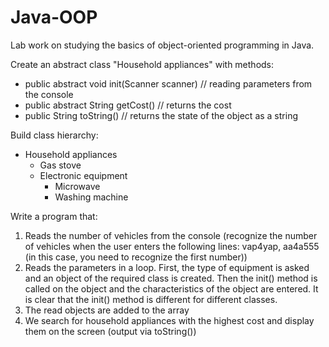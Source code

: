 # Java-OOP
Lab work on studying the basics of object-oriented programming in Java.

Create an abstract class "Household appliances" with methods:
* public abstract void init(Scanner scanner) 	// reading parameters from the console
* public abstract String getCost()	// returns the cost
* public String toString() 		// returns the state of the object as a string

Build class hierarchy: 
- Household appliances
    - Gas stove
    - Electronic equipment
        - Microwave
        - Washing machine

Write a program that:
1. Reads the number of vehicles from the console (recognize the number of vehicles when the user enters the following lines: vap4yap, aa4a555 (in this case, you need to recognize the first number))
2. Reads the parameters in a loop. First, the type of equipment is asked and an object of the required class is created. Then the init() method is called on the object and the characteristics of the object are entered. It is clear that the init() method is different for different classes.
3. The read objects are added to the array
4. We search for household appliances with the highest cost and display them on the screen (output via toString())

